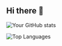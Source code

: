 ## Hi there 👋

![Your GitHub stats](https://github-readme-stats.vercel.app/api?username=ZombaSY&show_icons=true&theme=radical)

![Top Languages](https://github-readme-stats.vercel.app/api/top-langs/?username=ZombaSY&layout=compact&theme=radical)
